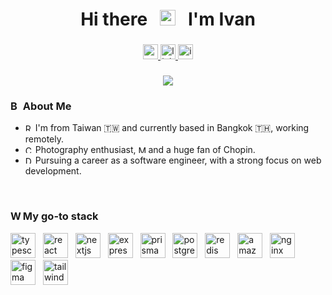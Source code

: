 ###

<!-- Title -->
<div align="center">
    <h1 >
        Hi there
        &nbsp;
        <img src="https://raw.githubusercontent.com/Tarikul-Islam-Anik/Animated-Fluent-Emojis/master/Emojis/Hand%20gestures/Hand%20with%20Fingers%20Splayed%20Light%20Skin%20Tone.png" alt="Hand with Fingers Splayed Light Skin Tone" width="25" height="25" />
        &nbsp;
        I'm Ivan
    </h1>
</div>

###

<!-- Contact -->
<div align="center">
    <a href="mailto:ivancreate1997@gmail.com">
        <img src="https://img.shields.io/static/v1?message=Gmail&logo=gmail&label=&color=D14836&logoColor=white&labelColor=&style=for-the-badge" height="24" alt="gmail logo"  />
    </a>
    <a href="https://www.linkedin.com/in/yiming-liao/" target="_blank">
        <img src="https://img.shields.io/static/v1?message=LinkedIn&logo=linkedin&label=&color=0077B5&logoColor=white&labelColor=&style=for-the-badge" height="24" alt="linkedin logo"  />
    </a>
    <a href="https://www.instagram.com/1van______/" target="_blank">
        <img src="https://img.shields.io/static/v1?message=Instagram&logo=instagram&label=&color=E4405F&logoColor=white&labelColor=&style=for-the-badge" height="24" alt="instagram logo"  />
    </a>
</div>

###

<!-- Visitors -->
<div align="center">
  <img src="https://visitor-badge.laobi.icu/badge?page_id=yiming-liao.yiming-liao&left_color=black&right_color=black"  />
</div>

<!-- About me -->
<div>
    <h3>
        <img src="https://raw.githubusercontent.com/Tarikul-Islam-Anik/Animated-Fluent-Emojis/master/Emojis/Food/Bubble%20Tea.png" alt="Bubble Tea" width="16" height="16" />
        About Me
    </h3>
    <ul>
        <li>
            <img src="https://raw.githubusercontent.com/Tarikul-Islam-Anik/Animated-Fluent-Emojis/master/Emojis/Smilies/Red%20Heart.png" alt="Red Heart" width="12" height="12" />
            I'm from Taiwan 🇹🇼 and currently based in Bangkok 🇹🇭, working remotely.
        </li>
        <li>
            <img src="https://raw.githubusercontent.com/Tarikul-Islam-Anik/Animated-Fluent-Emojis/master/Emojis/Objects/Camera%20with%20Flash.png" alt="Camera with Flash" width="12" height="12" />
            Photography enthusiast,
            <img src="https://raw.githubusercontent.com/Tarikul-Islam-Anik/Animated-Fluent-Emojis/master/Emojis/Objects/Musical%20Keyboard.png" alt="Musical Keyboard" width="12" height="12" />
            and a huge fan of Chopin.
         </li>
        <li>
            <img src="https://raw.githubusercontent.com/Tarikul-Islam-Anik/Animated-Fluent-Emojis/master/Emojis/Objects/Desktop%20Computer.png" alt="Desktop Computer" width="12" height="12" />
            Pursuing a career as a software engineer, with a strong focus on web development.
         </li>
    </ul>

</div>

<br/>

<!-- My tech stack -->
<div>
    <h3 align="left">
        <img src="https://raw.githubusercontent.com/Tarikul-Islam-Anik/Animated-Fluent-Emojis/master/Emojis/Objects/Wrench.png" alt="Wrench" width="16" height="16" />
        My go-to stack
    </h3>
    <div align="left">
        <img src="https://skillicons.dev/icons?i=ts" height="40" alt="typescript logo"  />
        <img width="4" />
        <img src="https://skillicons.dev/icons?i=react" height="40" alt="react logo"  />
        <img width="4" />
        <img src="https://skillicons.dev/icons?i=nextjs" height="40" alt="nextjs logo"  />
        <img width="4" />
        <img src="https://skillicons.dev/icons?i=express" height="40" alt="express logo"  />
        <img width="4" />
        <img src="https://skillicons.dev/icons?i=prisma" height="40" alt="prisma logo"  />
        <img width="4" />
        <img src="https://skillicons.dev/icons?i=postgres" height="40" alt="postgresql logo"  />
        <img width="4" />
        <img src="https://skillicons.dev/icons?i=redis" height="40" alt="redis logo"  />
        <img width="4" />
        <img src="https://skillicons.dev/icons?i=aws" height="40" alt="amazonwebservices logo"  />
        <img width="4" />
        <img src="https://skillicons.dev/icons?i=nginx" height="40" alt="nginx logo"  />
        <img width="4" />
        <img src="https://skillicons.dev/icons?i=figma" height="40" alt="figma logo"  />
        <img width="4" />
        <img src="https://skillicons.dev/icons?i=tailwind" height="40" alt="tailwindcss logo"  />
    </div>
</div>

<br/>
